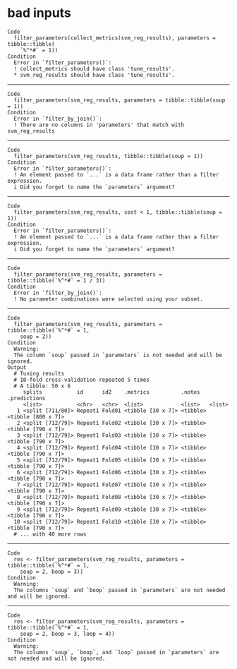 # bad inputs

    Code
      filter_parameters(collect_metrics(svm_reg_results), parameters = tibble::tibble(
        `%^*#` = 1))
    Condition
      Error in `filter_parameters()`:
      ! collect_metrics should have class 'tune_results'.
      * svm_reg_results should have class 'tune_results'.

---

    Code
      filter_parameters(svm_reg_results, parameters = tibble::tibble(soup = 1))
    Condition
      Error in `filter_by_join()`:
      ! There are no columns in 'parameters' that match with svm_reg_results

---

    Code
      filter_parameters(svm_reg_results, tibble::tibble(soup = 1))
    Condition
      Error in `filter_parameters()`:
      ! An element passed to `...` is a data frame rather than a filter expression.
      i Did you forget to name the `parameters` argument?

---

    Code
      filter_parameters(svm_reg_results, cost < 1, tibble::tibble(soup = 1))
    Condition
      Error in `filter_parameters()`:
      ! An element passed to `...` is a data frame rather than a filter expression.
      i Did you forget to name the `parameters` argument?

---

    Code
      filter_parameters(svm_reg_results, parameters = tibble::tibble(`%^*#` = 1 / 3))
    Condition
      Error in `filter_by_join()`:
      ! No parameter combinations were selected using your subset.

---

    Code
      filter_parameters(svm_reg_results, parameters = tibble::tibble(`%^*#` = 1,
        soup = 2))
    Condition
      Warning:
      The column `soup` passed in `parameters` is not needed and will be ignored.
    Output
      # Tuning results
      # 10-fold cross-validation repeated 5 times 
      # A tibble: 50 x 6
         splits           id      id2    .metrics          .notes   .predictions      
         <list>           <chr>   <chr>  <list>            <list>   <list>            
       1 <split [711/80]> Repeat1 Fold01 <tibble [30 x 7]> <tibble> <tibble [800 x 7]>
       2 <split [712/79]> Repeat1 Fold02 <tibble [30 x 7]> <tibble> <tibble [790 x 7]>
       3 <split [712/79]> Repeat1 Fold03 <tibble [30 x 7]> <tibble> <tibble [790 x 7]>
       4 <split [712/79]> Repeat1 Fold04 <tibble [30 x 7]> <tibble> <tibble [790 x 7]>
       5 <split [712/79]> Repeat1 Fold05 <tibble [30 x 7]> <tibble> <tibble [790 x 7]>
       6 <split [712/79]> Repeat1 Fold06 <tibble [30 x 7]> <tibble> <tibble [790 x 7]>
       7 <split [712/79]> Repeat1 Fold07 <tibble [30 x 7]> <tibble> <tibble [790 x 7]>
       8 <split [712/79]> Repeat1 Fold08 <tibble [30 x 7]> <tibble> <tibble [790 x 7]>
       9 <split [712/79]> Repeat1 Fold09 <tibble [30 x 7]> <tibble> <tibble [790 x 7]>
      10 <split [712/79]> Repeat1 Fold10 <tibble [30 x 7]> <tibble> <tibble [790 x 7]>
      # ... with 40 more rows

---

    Code
      res <- filter_parameters(svm_reg_results, parameters = tibble::tibble(`%^*#` = 1,
        soup = 2, boop = 3))
    Condition
      Warning:
      The columns `soup` and `boop` passed in `parameters` are not needed and will be ignored.

---

    Code
      res <- filter_parameters(svm_reg_results, parameters = tibble::tibble(`%^*#` = 1,
        soup = 2, boop = 3, loop = 4))
    Condition
      Warning:
      The columns `soup`, `boop`, and `loop` passed in `parameters` are not needed and will be ignored.

